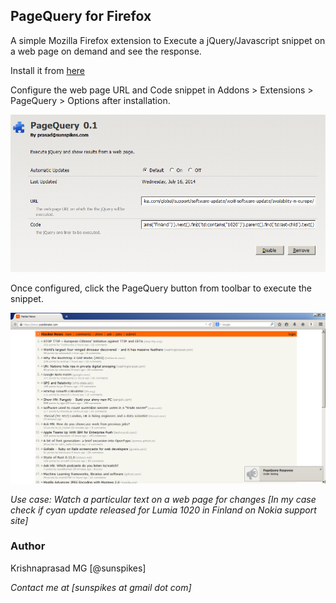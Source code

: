 ## PageQuery for Firefox

A simple Mozilla Firefox extension to Execute a jQuery/Javascript snippet on a web page on demand and see the response.

Install it from [here](https://raw.githubusercontent.com/sunspikes/firefox-pagequery/bin/pagequery.xpi)

Configure the web page URL and Code snippet in Addons > Extensions > PageQuery > Options after installation.

![Configure](https://raw.githubusercontent.com/sunspikes/firefox-pagequery/master/doc/config.png)

Once configured, click the PageQuery button from toolbar to execute the snippet.

![Run PageQuery](https://raw.githubusercontent.com/sunspikes/firefox-pagequery/master/doc/run.png)

_*Use case:* Watch a particular text on a web page for changes [In my case check if cyan update released for Lumia 1020 in Finland on Nokia support site]_

### Author

Krishnaprasad MG [@sunspikes]

_Contact me at [sunspikes at gmail dot com]_
